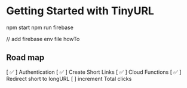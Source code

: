 # Getting Started with TinyURL

npm start
npm run firebase

// add firebase env file howTo


## Road map
[ ✅  ] Authentication
[ ✅  ] Create Short Links
[ ✅  ] Cloud Functions
[ ✅  ] Redirect short to longURL
[ ] increment Total clicks